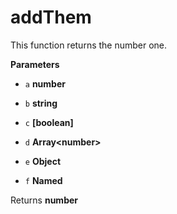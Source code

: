 # addThem

This function returns the number one.

**Parameters**

-   `a` **number** 

-   `b` **string** 

-   `c` **[boolean]** 

-   `d` **Array&lt;number&gt;** 

-   `e` **Object** 

-   `f` **Named** 


Returns **number** 

